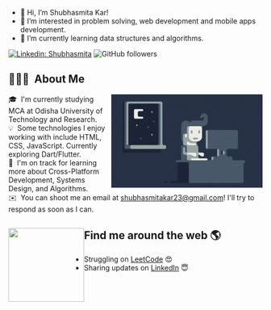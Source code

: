 - 👋 Hi, I’m Shubhasmita Kar!
- 👀 I’m interested in problem solving, web development and mobile apps development.
- 🌱 I’m currently learning data structures and algorithms.

[![Linkedin: Shubhasmita](https://img.shields.io/badge/-Shubhasmita-blue?style=flat-square&logo=Linkedin&logoColor=white&link=https://www.linkedin.com/in/shubhasmita-kar-300965228/)](https://www.linkedin.com/in/shubhasmita-kar-300965228/)
![GitHub followers](https://img.shields.io/github/followers/Shubhasmitakar23?label=Follow&style=social)


## 👨🏻‍💻 &nbsp;About Me

<img alt="Night Coding" src="https://raw.githubusercontent.com/AVS1508/AVS1508/master/assets/Night-Coding.gif" align="right"/>

🎓 &nbsp;I'm currently studying MCA at Odisha University of Technology and Research.\
💡 &nbsp;Some technologies I enjoy working with include HTML, CSS, JavaScript. Currently exploring Dart/Flutter.\
🌱 &nbsp;I'm on track for learning more about Cross-Platform Development, Systems Design, and Algorithms.\
✉️ &nbsp;You can shoot me an email at shubhasmitakar23@gmail.com! I'll try to respond as soon as I can.



## Find me around the web 🌎 <a href="https://www.linkedin.com/in/shubhasmita-kar-300965228/"><img align="left" width="150" height="146" src="https://github.com/M0nica/M0nica/blob/main/octomonica/m0nica-octocat-rotating.gif?raw=true"></a>
- Struggling on <a href="https://leetcode.com/sima_4121/">LeetCode</a> 😍
- Sharing updates on <a href="https://www.linkedin.com/in/tanyarajhans/">LinkedIn</a> 😇
